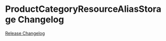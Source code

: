 # ProductCategoryResourceAliasStorage Changelog

[Release Changelog](https://github.com/spryker/product-category-resource-alias-storage/releases)
